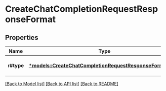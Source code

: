 # CreateChatCompletionRequestResponseFormat

## Properties
Name | Type | Description | Notes
------------ | ------------- | ------------- | -------------
**r#type** | [***models::CreateChatCompletionRequestResponseFormatType**](CreateChatCompletionRequest_response_format_type.md) |  | [optional] [default to None]

[[Back to Model list]](../README.md#documentation-for-models) [[Back to API list]](../README.md#documentation-for-api-endpoints) [[Back to README]](../README.md)


